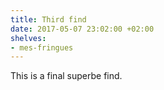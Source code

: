 ```yaml
---
title: Third find
date: 2017-05-07 23:02:00 +02:00
shelves:
- mes-fringues
---
```


This is a final superbe find.